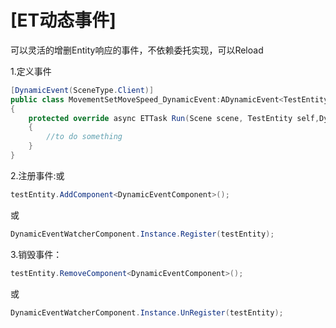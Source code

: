 # [ET动态事件]

可以灵活的增删Entity响应的事件，不依赖委托实现，可以Reload

1.定义事件
```csharp
[DynamicEvent(SceneType.Client)]
public class MovementSetMoveSpeed_DynamicEvent:ADynamicEvent<TestEntity,DynamicEventType.Test>
{
    protected override async ETTask Run(Scene scene, TestEntity self,DynamicEventType.Test arg)
    {
        //to do something
    }
}
```

2.注册事件:或
```csharp
testEntity.AddComponent<DynamicEventComponent>();
```
或
```csharp
DynamicEventWatcherComponent.Instance.Register(testEntity);
```

3.销毁事件：
```csharp
testEntity.RemoveComponent<DynamicEventComponent>();
```
或
```csharp
DynamicEventWatcherComponent.Instance.UnRegister(testEntity);
```



